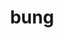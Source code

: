 ---
category: 4-letters
denotation: null
name: bung
reference_link: https://www.etymonline.com/word/bung
root_language: null
root_name: null
title: bung
type: free
word_sums:
- respelling: bung
  sum: 'Bung + '
---
